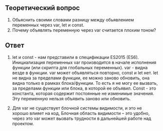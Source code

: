 ## Теоретический вопрос

1. Обьяснить своими словами разницу между обьявлением переменных через var, let и const. 
2. Почему объявлять переменную через var считается плохим тоном?

## Ответ

1. let и const - нам представили в спецификации ES2015 (ES6).
Инициализация переменных var производится в начале исполнения функции (или скрипта для глобальных переменных).
var - видна везде в функции. var может объявляться повторно, const и let нет.
let не видна за пределами функции, ее можно заново обновить, она видна только в рамках блока/функции. То есть я не могу ее вызвать, за пределами функции или блока, в которой ее объявил.
Const - это константа, которая содержит постоянные не изменимые значения. 
Эту переменную нельзя объявить заново или обновить.

2. Для var не существует блочной системы видимости, и это не хорошо влияет на код, Блочная область видимости – это удобно, через это var может вызвать трудности в дальнейшей работе над проектом.
